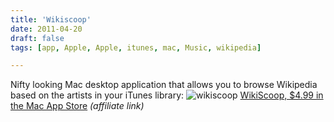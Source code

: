 ```yaml
---
title: 'Wikiscoop'
date: 2011-04-20
draft: false
tags: [app, Apple, Apple, itunes, mac, Music, wikipedia]

---
```


Nifty looking Mac desktop application that allows you to browse Wikipedia based on the artists in your iTunes library: ![](https://chrisenns.com/wp-content/uploads/2011/04/wikiscoop.png "wikiscoop") [WikiScoop, $4.99 in the Mac App Store](http://click.linksynergy.com/fs-bin/stat?id=6PFrOqNV4B8&offerid=146261&type=3&subid=0&tmpid=1826&RD_PARM1=http%253A%252F%252Fitunes.apple.com%252Fca%252Fapp%252Fwikiscoop%252Fid432309983%253Fmt%253D12%2526uo%253D4%2526partnerId%253D30) _(affiliate link)_